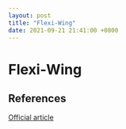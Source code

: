 ```yaml
---
layout: post
title: "Flexi-Wing"
date: 2021-09-21 21:41:00 +0800
---
```


# Flexi-Wing

## References

[Official article](https://www.formula1.com/en/latest/article.flexi-wings-what-are-they-and-why-is-everyone-talking-about-them.3NeugNG480UtFMzy77XKiQ.html)

